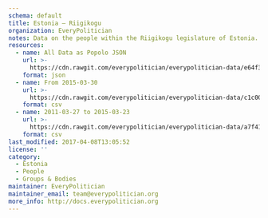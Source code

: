 ```yaml
---
schema: default
title: Estonia — Riigikogu
organization: EveryPolitician
notes: Data on the people within the Riigikogu legislature of Estonia.
resources:
  - name: All Data as Popolo JSON
    url: >-
      https://cdn.rawgit.com/everypolitician/everypolitician-data/e64f301cea523138a0a8264c2f49e2db2ec590d3/data/Estonia/Riigikogu/ep-popolo-v1.0.json
    format: json
  - name: From 2015-03-30
    url: >-
      https://cdn.rawgit.com/everypolitician/everypolitician-data/c1c007f5725514cc6ef18a5eab76fdd294cc11fc/data/Estonia/Riigikogu/term-13.csv
    format: csv
  - name: 2011-03-27 to 2015-03-23
    url: >-
      https://cdn.rawgit.com/everypolitician/everypolitician-data/a7f4141e2a732b7e7555c11d6495631bf2a43184/data/Estonia/Riigikogu/term-12.csv
    format: csv
last_modified: 2017-04-08T13:05:52
license: ''
category:
  - Estonia
  - People
  - Groups & Bodies
maintainer: EveryPolitician
maintainer_email: team@everypolitician.org
more_info: http://docs.everypolitician.org
---
```

